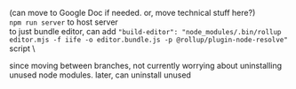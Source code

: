 (can move to Google Doc if needed. or, move technical stuff here?) \
`npm run server` to host server \
to just bundle editor, can add `"build-editor": "node_modules/.bin/rollup editor.mjs -f iife -o editor.bundle.js -p @rollup/plugin-node-resolve"` script \
<!-- add `"type": "module"` to html if needed -->

since moving between branches, not currently worrying about uninstalling unused node modules. later, can uninstall unused